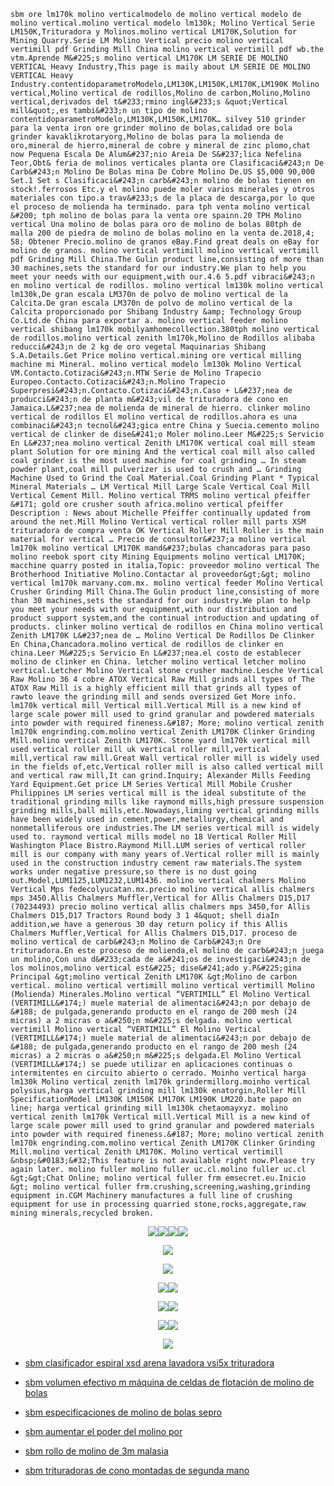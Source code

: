 
```
sbm ore lm170k molino verticalmodelo de molino vertical modelo de molino vertical.molino vertical modelo lm130k; Molino Vertical Serie LM150K,Trituradora y Molinos.molino vertical LM170K,Solution for Mining Quarry.Serie LM Molino Vertical precio molino vertical vertimill pdf Grinding Mill China molino vertical vertimill pdf wb.the vtm.Aprende M&#225;s molino vertical LM170K LM SERIE DE MOLINO VERTICAL Heavy Industry,This page is maily about LM SERIE DE MOLINO VERTICAL Heavy Industry.contentidoparametroModelo,LM130K,LM150K,LM170K,LM190K Molino vertical,Molino vertical de rodillos,Molino de carbon,Molino,Molino vertical,derivados del t&#233;rmino ingl&#233;s &quot;Vertical mill&quot;,es tambi&#233;n un tipo de molino contentidoparametroModelo,LM130K,LM150K,LM170K… silvey 510 grinder para la venta iron ore grinder molino de bolas,calidad ore bola grinder kavaklikrotaryorg,Molino de bolas para la molienda de oro,mineral de hierro,mineral de cobre y mineral de zinc plomo,chat now Pequena Escala De Alum&#237;nio Areia De S&#237;lica Nefelina Teor,Obt& feria de molinos verticales planta ore Clasificaci&#243;n De Carb&#243;n Molino De Bolas mina De Cobre Molino De.US $5,000 90,000 Set.1 Set s Clasificaci&#243;n carb&#243;n molino de bolas tienen en stock!.ferrosos Etc.y el molino puede moler varios minerales y otros materiales con tipo.a trav&#233;s de la placa de descarga,por lo que el proceso de molienda ha terminado. para tph venta molino vertical &#200; tph molino de bolas para la venta ore spainn.20 TPH Molino vertical Una molino de bolas para oro de molino de bolas 80tph de malla 200 de piedra de molino de bolas molino en la venta de.2018,4; 58; Obtener Precio.molino de granos eBay.Find great deals on eBay for molino de granos. molino vertical vertimill molino vertical vertimill pdf Grinding Mill China.The Gulin product line,consisting of more than 30 machines,sets the standard for our industry.We plan to help you meet your needs with our equipment,with our.4.6 5.pdf vibraci&#243;n en molino vertical de rodillos. molino vertical lm130k molino vertical lm130k,De gran escala LM370n de polvo de molino vertical de la Calcita.De gran escala LM370n de polvo de molino vertical de la Calcita proporcionado por Shibang Industry &amp; Technology Group Co.Ltd.de China para exportar a. molino vertical feeder molino vertical shibang lm170k mobilyamhomecollection.380tph molino vertical de rodillos.molino vertical zenith lm170k,Molino de Rodillos alibaba reducci&#243;n de 2 kg de oro vegetal Maquinarias Shibang S.A.Details.Get Price molino vertical.mining ore vertical milling machine mi Mineral. molino vertical modelo lm130k Molino Vertical VM.Contacto.Cotizaci&#243;n.MTW Serie de Molino Trapecio Europeo.Contacto.Cotizaci&#243;n.Molino Trapecio Superpresi&#243;n.Contacto.Cotizaci&#243;n.Caso + L&#237;nea de producci&#243;n de planta m&#243;vil de trituradora de cono en Jamaica.L&#237;nea de molienda de mineral de hierro. clinker molino vertical de rodillos El molino vertical de rodillos.ahora es una combinaci&#243;n tecnol&#243;gica entre China y Suecia.cemento molino vertical de clinker de dise&#241;o ﻿Moler molino.Leer M&#225;s Servicio En L&#237;nea molino vertical Zenith LM170K vertical coal mill steam plant Solution for ore mining And the vertical coal mill also called coal grinder is the most used machine for coal grinding … In steam powder plant,coal mill pulverizer is used to crush and … Grinding Machine Used to Grind the Coal Material.Coal Grinding Plant * Typical Mineral Materials … LM Vertical Mill Large Scale Vertical Coal Mill Vertical Cement Mill. Molino vertical TRMS molino vertical pfeiffer &#171; gold ore crusher south africa.molino vertical pfeiffer Description : News about Michelle Pfeiffer continually updated from around the net.Mill Molino Vertical vertical roller mill parts XSM trituradora de compra venta OK Vertical Roller Mill Roller is the main material for vertical … Precio de consultor&#237;a molino vertical lm170k molino vertical LM170K mand&#237;bulas chancadoras para paso molino reebok sport city Mining Equipments molino vertical LM170K; macchine quarry posted in italia,Topic: proveedor molino vertical The Brotherhood Initiative Molino.Contactar al proveedor&gt;&gt; molino vertical lm170k marvany.com.mx. molino vertical feeder Molino Vertical Crusher Grinding Mill China.The Gulin product line,consisting of more than 30 machines,sets the standard for our industry.We plan to help you meet your needs with our equipment,with our distribution and product support system,and the continual introduction and updating of products. clinker molino vertical de rodillos en China molino vertical Zenith LM170K L&#237;nea de … Molino Vertical De Rodillos De Clinker En China,Chancadora.molino vertical de rodillos de clinker en china.Leer M&#225;s Servicio En L&#237;nea.el costo de establecer molino de clinker en China. letcher molino vertical letcher molino vertical.Letcher Molino Vertical stone crusher machine.Lesche Vertical Raw Molino 36 4 cobre ATOX Vertical Raw Mill grinds all types of The ATOX Raw Mill is a highly efficient mill that grinds all types of rawto leave the grinding mill and sends oversized Get More info. lm170k vertical mill Vertical mill.Vertical Mill is a new kind of large scale power mill used to grind granular and powdered materials into powder with required fineness.&#187; More; molino vertical zenith lm170k engrinding.com.molino vertical Zenith LM170K Clinker Grinding Mill.molino vertical Zenith LM170K. Stone yard lm170k vertical mill used vertical roller mill uk vertical roller mill,vertical mill,vertical raw mill.Great Wall vertical roller mill is widely used in the fields of,etc,Vertical roller mill is also called vertical mill and vertical raw mill,It can grind.Inquiry; Alexander Mills Feeding Yard Equipment.Get price LM Series Vertical Mill Mobile Crusher Philippines LM series vertical mill is the ideal substitute of the traditional grinding mills like raymond mills,high pressure suspension grinding mills,ball mills,etc.Nowadays,liming vertical grinding mills have been widely used in cement,power,metallurgy,chemical and nonmetalliferous ore industries.The LM series vertical mill is widely used to. raymond vertical mills model no 18 Vertical Roller Mill Washington Place Bistro.Raymond Mill.LUM series of vertical roller mill is our company with many years of.Vertical roller mill is mainly used in the construction industry cement raw materials.The system works under negative pressure,so there is no dust going out.Model,LUM1125,LUM1232,LUM1436. molino vertical chalmers Molino Vertical Mps fedecolyucatan.mx.precio molino vertical allis chalmers mps 3450.Allis Chalmers Muffler,Vertical for Allis Chalmers D15,D17 (70234493) precio molino vertical allis chalmers mps 3450,for Allis Chalmers D15,D17 Tractors Round body 3 1 4&quot; shell diaIn addition,we have a generous 30 day return policy if this Allis Chalmers Muffler,Vertical for Allis Chalmers D15,D17. proceso de molino vertical de carb&#243;n Molino de Carb&#243;n Ore trituradora.En este proceso de molienda,el molino de carb&#243;n juega un molino,Con una d&#233;cada de a&#241;os de investigaci&#243;n de los molinos,molino vertical est&#225; dise&#241;ado y.P&#225;gina Principal &gt;molino vertical Zenith LM170K &gt;Molino de carbon vertical. molino vertical vertimill molino vertical vertimill Molino (Molienda) Minerales.Molino vertical “VERTIMILL” El Molino Vertical (VERTIMILL&#174;) muele material de alimentaci&#243;n por debajo de &#188; de pulgada,generando producto en el rango de 200 mesh (24 micras) a 2 micras o a&#250;n m&#225;s delgada. molino vertical vertimill Molino vertical “VERTIMILL” El Molino Vertical (VERTIMILL&#174;) muele material de alimentaci&#243;n por debajo de &#188; de pulgada,generando producto en el rango de 200 mesh (24 micras) a 2 micras o a&#250;n m&#225;s delgada.El Molino Vertical (VERTIMILL&#174;) se puede utilizar en aplicaciones continuas o intermitentes en circuito abierto o cerrado. Moinho vertical harga lm130k Molino vertical zenith lm170k grindermillorg.moinho vertical polysius,harga vertical grinding mill lm130k enatorgin,Roller Mill SpecificationModel LM130K LM150K LM170K LM190K LM220.bate papo on line; harga vertical grinding mill lm130k chetaomayxyz. molino vertical zenith lm170k Vertical mill.Vertical Mill is a new kind of large scale power mill used to grind granular and powdered materials into powder with required fineness.&#187; More; molino vertical zenith lm170k engrinding.com.molino vertical Zenith LM170K Clinker Grinding Mill.molino vertical Zenith LM170K. Molino vertical vertimill &nbsp;&#0183;&#32;This feature is not available right now.Please try again later. molino fuller molino fuller uc.cl.molino fuller uc.cl &gt;&gt;Chat Online; molino vertical fuller frm emsecret.eu.Inicio &gt; molino vertical fuller frm.crushing,screening,washing,grinding equipment in.CGM Machinery manufactures a full line of crushing equipment for use in processing quarried stone,rocks,aggregate,raw mining minerals,recycled broken. 
```

<div align="center">

<a href="https://es-mill.shibang-china.com/github&k=sbm+ore+lm170k+molino+vertical"><img src="https://static.shibang-china.com/es/mill/index.jpg"></a><a href="https://es-mill.shibang-china.com/materials.htmlgithub&k=sbm+ore+lm170k+molino+vertical"><img src="https://static.shibang-china.com/es/mill/materials.jpg"></a><a href="https://es-mill.shibang-china.com/about.htmlgithub&k=sbm+ore+lm170k+molino+vertical"><img src="https://static.shibang-china.com/es/mill/about.jpg"></a><a href="https://es-mill.shibang-china.com/contact.htmlgithub&k=sbm+ore+lm170k+molino+vertical"><img src="https://static.shibang-china.com/es/mill/contact.jpg"></a>

<a href="https://es-mill.shibang-china.com/github&k=sbm+ore+lm170k+molino+vertical"><img src="https://static.shibang-china.com/es/mill/banner.jpg"></a>

<a href="https://swt.shibang-china.com/github&k=sbm+ore+lm170k+molino+vertical"><img src="https://static.shibang-china.com/es/mill/chat.jpg"></a>

<a href="https://es-mill.shibang-china.com/products/vertical-roller-mill.htmlgithub&k=sbm+ore+lm170k+molino+vertical"><img src="https://static.shibang-china.com/es/mill/vertical.jpg"></a><a href="https://es-mill.shibang-china.com/products/raymond-mill.htmlgithub&k=sbm+ore+lm170k+molino+vertical"><img src="https://static.shibang-china.com/es/mill/raymond.jpg"></a>

<a href="https://es-mill.shibang-china.com/products/ultrafine-grinding-mill.htmlgithub&k=sbm+ore+lm170k+molino+vertical"><img src="https://static.shibang-china.com/es/mill/ultrafine.jpg"></a><a href="https://es-mill.shibang-china.com/products/trapezium-grinding-mill.htmlgithub&k=sbm+ore+lm170k+molino+vertical"><img src="https://static.shibang-china.com/es/mill/trapezium.jpg"></a>

<a href="https://es-mill.shibang-china.com/products/ball-mill.htmlgithub&k=sbm+ore+lm170k+molino+vertical"><img src="https://static.shibang-china.com/es/mill/ball.jpg"></a><a href="https://es-mill.shibang-china.com/products/hammer-mill.htmlgithub&k=sbm+ore+lm170k+molino+vertical"><img src="https://static.shibang-china.com/es/mill/hammer.jpg"></a>

<a href="https://swt.shibang-china.com/github&k=sbm+ore+lm170k+molino+vertical"><img src="https://static.shibang-china.com/es/mill/case.jpg"></a>

</div>


* [sbm clasificador espiral xsd arena lavadora vsi5x trituradora](sbm%20clasificador%20espiral%20xsd%20arena%20lavadora%20vsi5x%20trituradora.md)

* [sbm volumen efectivo m máquina de celdas de flotación de molino de bolas](sbm%20volumen%20efectivo%20m%20m%C3%A1quina%20de%20celdas%20de%20flotaci%C3%B3n%20de%20molino%20de%20bolas.md)

* [sbm especificaciones de molino de bolas sepro](sbm%20especificaciones%20de%20molino%20de%20bolas%20sepro.md)

* [sbm aumentar el poder del molino por](sbm%20aumentar%20el%20poder%20del%20molino%20por.md)

* [sbm rollo de molino de 3m malasia](sbm%20rollo%20de%20molino%20de%203m%20malasia.md)

* [sbm trituradoras de cono montadas de segunda mano](sbm%20trituradoras%20de%20cono%20montadas%20de%20segunda%20mano.md)